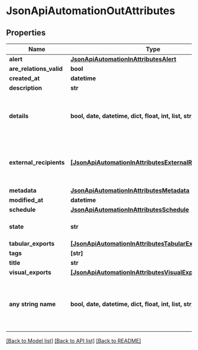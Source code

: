 # JsonApiAutomationOutAttributes


## Properties
Name | Type | Description | Notes
------------ | ------------- | ------------- | -------------
**alert** | [**JsonApiAutomationInAttributesAlert**](JsonApiAutomationInAttributesAlert.md) |  | [optional] 
**are_relations_valid** | **bool** |  | [optional] 
**created_at** | **datetime** |  | [optional] 
**description** | **str** |  | [optional] 
**details** | **bool, date, datetime, dict, float, int, list, str, none_type** | Additional details to be included in the automated message. | [optional] 
**external_recipients** | [**[JsonApiAutomationInAttributesExternalRecipientsInner]**](JsonApiAutomationInAttributesExternalRecipientsInner.md) | External recipients of the automation action results. | [optional] 
**metadata** | [**JsonApiAutomationInAttributesMetadata**](JsonApiAutomationInAttributesMetadata.md) |  | [optional] 
**modified_at** | **datetime** |  | [optional] 
**schedule** | [**JsonApiAutomationInAttributesSchedule**](JsonApiAutomationInAttributesSchedule.md) |  | [optional] 
**state** | **str** | Current state of the automation. | [optional] 
**tabular_exports** | [**[JsonApiAutomationInAttributesTabularExportsInner]**](JsonApiAutomationInAttributesTabularExportsInner.md) |  | [optional] 
**tags** | **[str]** |  | [optional] 
**title** | **str** |  | [optional] 
**visual_exports** | [**[JsonApiAutomationInAttributesVisualExportsInner]**](JsonApiAutomationInAttributesVisualExportsInner.md) |  | [optional] 
**any string name** | **bool, date, datetime, dict, float, int, list, str, none_type** | any string name can be used but the value must be the correct type | [optional]

[[Back to Model list]](../README.md#documentation-for-models) [[Back to API list]](../README.md#documentation-for-api-endpoints) [[Back to README]](../README.md)



